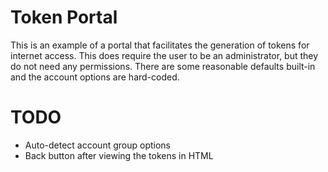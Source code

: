 # Token Portal

This is an example of a portal that facilitates the generation of tokens for internet access. This does require the user to be an administrator, but they do not need any permissions. There are some reasonable defaults built-in and the account options are hard-coded.

# TODO

 - Auto-detect account group options
 - Back button after viewing the tokens in HTML
